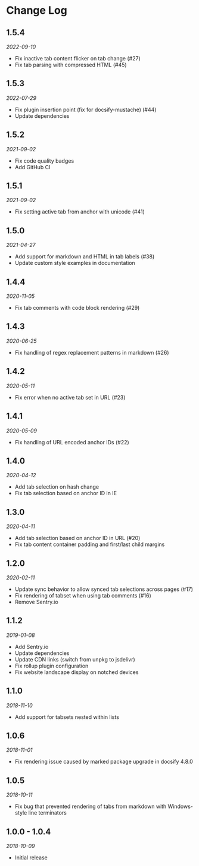 # Change Log

## 1.5.4

*2022-09-10*

- Fix inactive tab content flicker on tab change (#27)
- Fix tab parsing with compressed HTML (#45)

## 1.5.3

*2022-07-29*

- Fix plugin insertion point (fix for docsify-mustache) (#44)
- Update dependencies

## 1.5.2

*2021-09-02*

- Fix code quality badges
- Add GitHub CI

## 1.5.1

*2021-09-02*

- Fix setting active tab from anchor with unicode (#41)

## 1.5.0

*2021-04-27*

- Add support for markdown and HTML in tab labels (#38)
- Update custom style examples in documentation

## 1.4.4

*2020-11-05*

- Fix tab comments with code block rendering (#29)

## 1.4.3

*2020-06-25*

- Fix handling of regex replacement patterns in markdown (#26)

## 1.4.2

*2020-05-11*

- Fix error when no active tab set in URL (#23)

## 1.4.1

*2020-05-09*

- Fix handling of URL encoded anchor IDs (#22)

## 1.4.0

*2020-04-12*

- Add tab selection on hash change
- Fix tab selection based on anchor ID in IE

## 1.3.0

*2020-04-11*

- Add tab selection based on anchor ID in URL (#20)
- Fix tab content container padding and first/last child margins

## 1.2.0

*2020-02-11*

- Update sync behavior to allow synced tab selections across pages (#17)
- Fix rendering of tabset when using tab comments (#16)
- Remove Sentry.io

## 1.1.2

*2019-01-08*

- Add Sentry.io
- Update dependencies
- Update CDN links (switch from unpkg to jsdelivr)
- Fix rollup plugin configuration
- Fix website landscape display on notched devices

## 1.1.0

*2018-11-10*

- Add support for tabsets nested within lists

## 1.0.6

*2018-11-01*

- Fix rendering issue caused by marked package upgrade in docsify 4.8.0

## 1.0.5

*2018-10-11*

- Fix bug that prevented rendering of tabs from markdown with Windows-style
  line terminators

## 1.0.0 - 1.0.4

*2018-10-09*

- Initial release
